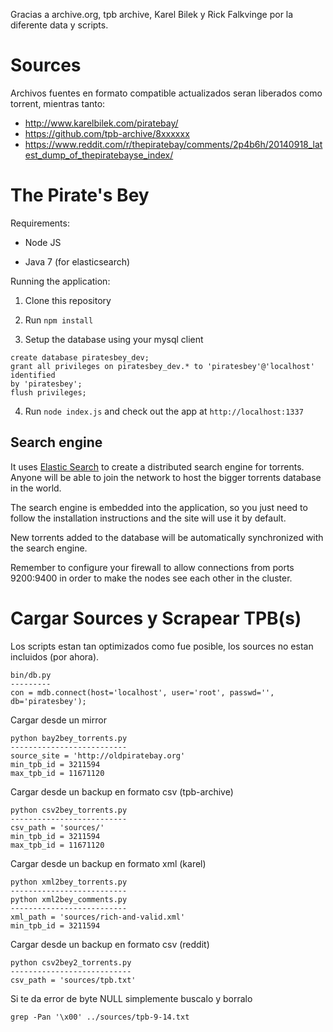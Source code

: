 
Gracias a archive.org, tpb archive, Karel Bilek y Rick Falkvinge por la
diferente data y scripts.

# Sources

Archivos fuentes en formato compatible actualizados seran liberados como
torrent, mientras tanto:

* http://www.karelbilek.com/piratebay/
* https://github.com/tpb-archive/8xxxxxx
* https://www.reddit.com/r/thepiratebay/comments/2p4b6h/20140918_latest_dump_of_thepiratebayse_index/

# The Pirate's Bey

Requirements:

* Node JS

* Java 7 (for elasticsearch)

Running the application:

1. Clone this repository

2. Run ```npm install```

3. Setup the database using your mysql client

```
create database piratesbey_dev;
grant all privileges on piratesbey_dev.* to 'piratesbey'@'localhost' identified
by 'piratesbey';
flush privileges;
```

4. Run ```node index.js``` and check out the app at ```http://localhost:1337```

## Search engine

It uses [Elastic Search](http://www.elasticsearch.org/overview/elasticsearch) to
create a distributed search engine for torrents. Anyone will be able to join the
network to host the bigger torrents database in the world.

The search engine is embedded into the application, so you just need to follow
the installation instructions and the site will use it by default.

New torrents added to the database will be automatically synchronized with the
search engine.

Remember to configure your firewall to allow connections from ports 9200:9400 in
order to make the nodes see each other in the cluster.

# Cargar Sources y Scrapear TPB(s)

Los scripts estan tan optimizados como fue posible, los sources no estan
incluidos (por ahora).

    bin/db.py
    ---------
    con = mdb.connect(host='localhost', user='root', passwd='', db='piratesbey');


Cargar desde un mirror

    python bay2bey_torrents.py 
    --------------------------
    source_site = 'http://oldpiratebay.org'
    min_tpb_id = 3211594
    max_tpb_id = 11671120

Cargar desde un backup en formato csv (tpb-archive)

    python csv2bey_torrents.py
    --------------------------
    csv_path = 'sources/'
    min_tpb_id = 3211594
    max_tpb_id = 11671120

Cargar desde un backup en formato xml (karel)

    python xml2bey_torrents.py
    --------------------------
    python xml2bey_comments.py
    --------------------------
    xml_path = 'sources/rich-and-valid.xml'
    min_tpb_id = 3211594

Cargar desde un backup en formato csv (reddit)

    python csv2bey2_torrents.py
    ---------------------------
    csv_path = 'sources/tpb.txt'

Si te da error de byte NULL simplemente buscalo y borralo

    grep -Pan '\x00' ../sources/tpb-9-14.txt
